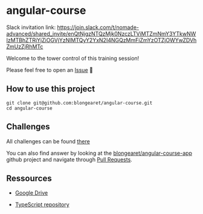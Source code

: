 # angular-course

Slack invitation link: https://join.slack.com/t/nomade-advanced/shared_invite/enQtNjgzNTQzMjk0NzczLTViMTZmNmY3YTkwNWIzMTBhZTRjYjZiOGVjYzNlMTQyY2YxN2I4NGQzMmFiZmYzOTZjOWYwZDVhZmUzZjRhMTc

Welcome to the tower control of this training session!

Please feel free to open an [Issue](https://github.com/blongearet/angular-course/issues/new) 🚀 

## How to use this project

```
git clone git@github.com:blongearet/angular-course.git
cd angular-course
```

## Challenges

All challenges can be found [there](Challenges/README.md)

You can also find answer by looking at the [blongearet/angular-course-app](https://github.com/blongearet/angular-course-app) github project and navigate through [Pull Requests](https://github.com/blongearet/angular-course-app/pulls).

## Ressources

- [Google Drive](https://drive.google.com/drive/folders/1RNO9paha8eW4PIB4pGCXzruLEuaS25e1?usp=sharing)

- [TypeScript repository](https://github.com/blongearet/angular-course-typescript)

